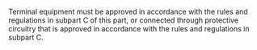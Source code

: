 Terminal equipment must be approved in accordance with the rules and regulations in subpart C of this part, or connected through protective circuitry that is approved in accordance with the rules and regulations in subpart C.

